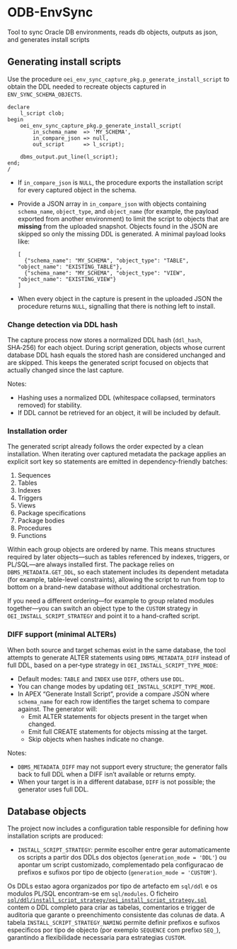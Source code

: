 # ODB-EnvSync

Tool to sync Oracle DB environments, reads db objects, outputs as json, and generates install scripts

## Generating install scripts

Use the procedure `oei_env_sync_capture_pkg.p_generate_install_script` to obtain the DDL needed to recreate objects captured in `ENV_SYNC_SCHEMA_OBJECTS`.

```
declare
    l_script clob;
begin
    oei_env_sync_capture_pkg.p_generate_install_script(
        in_schema_name  => 'MY_SCHEMA',
        in_compare_json => null,
        out_script      => l_script);

    dbms_output.put_line(l_script);
end;
/
```

- If `in_compare_json` is `NULL`, the procedure exports the installation script for every captured object in the schema.
- Provide a JSON array in `in_compare_json` with objects containing `schema_name`, `object_type`, and `object_name` (for example, the payload exported from another environment) to limit the script to objects that are **missing** from the uploaded snapshot. Objects found in the JSON are skipped so only the missing DDL is generated. A minimal payload looks like:

  ```
  [
    {"schema_name": "MY_SCHEMA", "object_type": "TABLE", "object_name": "EXISTING_TABLE"},
    {"schema_name": "MY_SCHEMA", "object_type": "VIEW", "object_name": "EXISTING_VIEW"}
  ]
  ```
- When every object in the capture is present in the uploaded JSON the procedure returns `NULL`, signalling that there is nothing left to install.

### Change detection via DDL hash

The capture process now stores a normalized DDL hash (`ddl_hash`, SHA‑256) for each object. During script generation, objects whose current database DDL hash equals the stored hash are considered unchanged and are skipped. This keeps the generated script focused on objects that actually changed since the last capture.

Notes:
- Hashing uses a normalized DDL (whitespace collapsed, terminators removed) for stability.
- If DDL cannot be retrieved for an object, it will be included by default.

### Installation order

The generated script already follows the order expected by a clean installation. When iterating over captured metadata the package applies an explicit sort key so statements are emitted in dependency-friendly batches:

1. Sequences
2. Tables
3. Indexes
4. Triggers
5. Views
6. Package specifications
7. Package bodies
8. Procedures
9. Functions

Within each group objects are ordered by name. This means structures required by later objects—such as tables referenced by indexes, triggers, or PL/SQL—are always installed first. The package relies on `DBMS_METADATA.GET_DDL`, so each statement includes its dependent metadata (for example, table-level constraints), allowing the script to run from top to bottom on a brand-new database without additional orchestration.

If you need a different ordering—for example to group related modules together—you can switch an object type to the `CUSTOM` strategy in `OEI_INSTALL_SCRIPT_STRATEGY` and point it to a hand-crafted script.

### DIFF support (minimal ALTERs)

When both source and target schemas exist in the same database, the tool attempts to generate ALTER statements using `DBMS_METADATA_DIFF` instead of full DDL, based on a per‑type strategy in `OEI_INSTALL_SCRIPT_TYPE_MODE`:

- Default modes: `TABLE` and `INDEX` use `DIFF`, others use `DDL`.
- You can change modes by updating `OEI_INSTALL_SCRIPT_TYPE_MODE`.
- In APEX “Generate Install Script”, provide a compare JSON where `schema_name` for each row identifies the target schema to compare against. The generator will:
  - Emit ALTER statements for objects present in the target when changed.
  - Emit full CREATE statements for objects missing at the target.
  - Skip objects when hashes indicate no change.

Notes:
- `DBMS_METADATA_DIFF` may not support every structure; the generator falls back to full DDL when a DIFF isn’t available or returns empty.
- When your target is in a different database, `DIFF` is not possible; the generator uses full DDL.

## Database objects

The project now includes a configuration table responsible for defining how installation scripts are produced:

- `INSTALL_SCRIPT_STRATEGY`: permite escolher entre gerar automaticamente os scripts a partir dos DDLs dos objectos (`generation_mode = 'DDL'`) ou apontar um script customizado, complementado pela configuracao de prefixos e sufixos por tipo de objecto (`generation_mode = 'CUSTOM'`).

Os DDLs estao agora organizados por tipo de artefacto em `sql/ddl` e os modulos PL/SQL encontram-se em `sql/modules`. O ficheiro [`sql/ddl/install_script_strategy/oei_install_script_strategy.sql`](sql/ddl/install_script_strategy/oei_install_script_strategy.sql) contem o DDL completo para criar as tabelas, comentarios e trigger de auditoria que garante o preenchimento consistente das colunas de data. A tabela `INSTALL_SCRIPT_STRATEGY_NAMING` permite definir prefixos e sufixos especificos por tipo de objecto (por exemplo `SEQUENCE` com prefixo `SEQ_`), garantindo a flexibilidade necessaria para estrategias `CUSTOM`.
